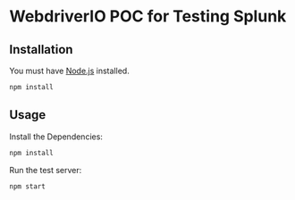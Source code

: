 # WebdriverIO POC for Testing Splunk

## Installation

You must have [Node.js](https://www.nodejs.org/) installed.

```sh
npm install
```

## Usage

Install the Dependencies:

```sh
npm install
```

Run the test server:

```sh
npm start
```
